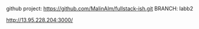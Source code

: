 github project: https://github.com/MalinAlm/fullstack-ish.git BRANCH: labb2

http://13.95.228.204:3000/
